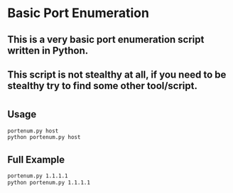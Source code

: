 # Basic Port Enumeration

## This is a very basic port enumeration script written in Python.
## This script is not stealthy at all, if you need to be stealthy try to find some other tool/script.
# 
## Usage
```cmd
portenum.py host
python portenum.py host
```
## Full Example
```cmd
portenum.py 1.1.1.1
python portenum.py 1.1.1.1
```

